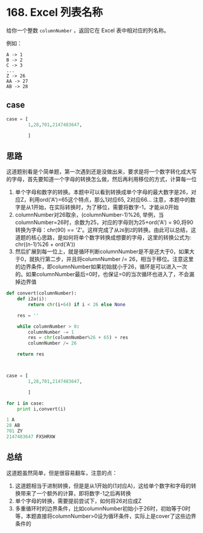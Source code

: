 # 168. Excel 列表名称

给你一个整数 `columnNumber` ，返回它在 Excel 表中相对应的列名称。

例如：

```
A -> 1
B -> 2
C -> 3
...
Z -> 26
AA -> 27
AB -> 28 
```

## case

```python
case = [
        1,28,701,2147483647,

        ]
```



## 思路

这道题别看是个简单题，第一次遇到还是没做出来，要求是将一个数字转化成大写的字母，首先要知道一个字母的转换怎么做，然后再利用移位的方式，计算每一位

1. 单个字母和数字的转换。本题中可以看到转换成单个字母的最大数字是26，对应Z，利用ord('A')=65这个特点，那么1对应65, 2对应66... 注意，本题中的数字是从1开始，在实际转换时，为了移位，需要将数字-1，才能从0开始
2. columnNumber对26取余，(columnNumber-1)%26, 举例，当columnNumber=26时，余数为25，对应的字母则为25+ord('A') = 90,将90转换为字母：chr(90) == 'Z'。这样完成了从`26`到`Z`的转换。由此可以总结，这道题的核心思路，是如何将单个数字转换成想要的字母，这里的转换公式为: chr((n-1)%26 + ord('A'))
3. 然后扩展到每一位上，就是循环判断columnNumber是不是还大于0，如果大于0，就执行第二步，并且将columnNumber /= 26，相当于移位。注意这里的边界条件，即columnNumber如果初始就小于26，循环是可以进入一次的。如果columnNumber最后=0时，也保证=0的当次循环也进入了，不会漏掉边界值

```python
def convert(columnNumber):
    def i2a(i):
        return chr(i+64) if i < 26 else None

    res = ''

    while columnNumber > 0:
        columnNumber -= 1
        res = chr(columnNumber%26 + 65) + res
        columnNumber /= 26

    return res



case = [
        1,28,701,2147483647,

        ]

for i in case:
    print i,convert(i)
```

```python
1 A
28 AB
701 ZY
2147483647 FXSHRXW
```



## 总结

这道题虽然简单，但是很容易翻车，注意的点：

1. 这道题相当于进制转换，但是是从1开始的(1对应A)，这给单个数字和字母的转换带来了一个额外的计算，即将数字-1之后再转换
2. 单个字母的转换，需要提前尝试下，如何将26对应成Z
3. 多重循环时的边界条件，比如columnNumber初始小于26时，初始等于0时等，本题直接将columnNumber>0设为循环条件，实际上是cover了这些边界条件的